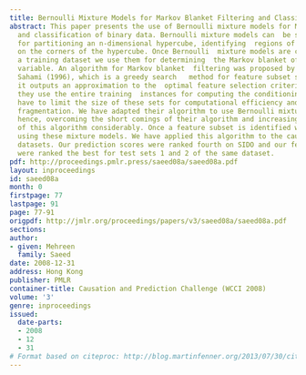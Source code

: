 ```yaml
---
title: Bernoulli Mixture Models for Markov Blanket Filtering and Classification
abstract: This paper presents the use of Bernoulli mixture models for Markov blanket  filtering
  and classification of binary data. Bernoulli mixture models can  be seen as a tool
  for partitioning an n-dimensional hypercube, identifying  regions of high data density
  on the corners of the hypercube. Once Bernoulli  mixture models are computed from
  a training dataset we use them for determining  the Markov blanket of the target
  variable. An algorithm for Markov blanket  filtering was proposed by Koller and
  Sahami (1996), which is a greedy search   method for feature subset selection and
  it outputs an approximation to the  optimal feature selection criterion. However,
  they use the entire training  instances for computing the conditioning sets and
  have to limit the size of these sets for computational efficiency and avoiding data
  fragmentation. We have adapted their algorithm to use Bernoulli mixture models instead,
  hence, overcoming the short comings of their algorithm and increasing the  efficiency
  of this algorithm considerably. Once a feature subset is identified we perform classification
  using these mixture models. We have applied this algorithm to the causality challenge
  datasets. Our prediction scores were ranked fourth on SIDO and our feature scores
  were ranked the best for test sets 1 and 2 of the same dataset.
pdf: http://proceedings.pmlr.press/saeed08a/saeed08a.pdf
layout: inproceedings
id: saeed08a
month: 0
firstpage: 77
lastpage: 91
page: 77-91
origpdf: http://jmlr.org/proceedings/papers/v3/saeed08a/saeed08a.pdf
sections: 
author:
- given: Mehreen
  family: Saeed
date: 2008-12-31
address: Hong Kong
publisher: PMLR
container-title: Causation and Prediction Challenge (WCCI 2008)
volume: '3'
genre: inproceedings
issued:
  date-parts:
  - 2008
  - 12
  - 31
# Format based on citeproc: http://blog.martinfenner.org/2013/07/30/citeproc-yaml-for-bibliographies/
---
```

